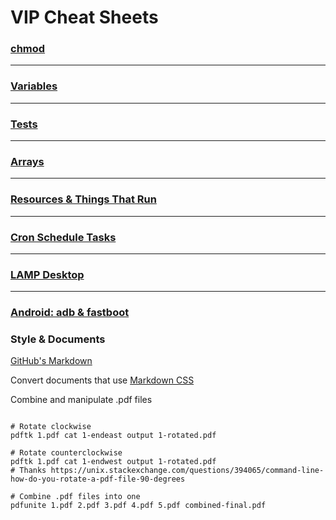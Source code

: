 # VIP Cheat Sheets

### [chmod](https://github.com/inkVerb/vip/blob/master/Cheat-Sheets/chmod.md)

___
### [Variables](https://github.com/inkVerb/vip/blob/master/Cheat-Sheets/Variables.md)

___
### [Tests](https://github.com/inkVerb/vip/blob/master/Cheat-Sheets/Tests.md)

___
### [Arrays](https://github.com/inkVerb/vip/blob/master/Cheat-Sheets/Arrays.md)

___
### [Resources & Things That Run](https://github.com/inkVerb/vip/blob/master/Cheat-Sheets/Resources.md)

___
### [Cron Schedule Tasks](https://github.com/inkVerb/vip/blob/master/Cheat-Sheets/Cron.md)

___
### [LAMP Desktop](https://github.com/inkVerb/VIP/blob/master/Cheat-Sheets/LAMP-Desktop.md)

___
### [Android: adb & fastboot](https://github.com/inkVerb/VIP/blob/master/Cheat-Sheets/Android-adb-fastboot.md)

### Style & Documents

[GitHub's Markdown](https://github.com/sindresorhus/github-markdown-css)

Convert documents that use [Markdown CSS](https://github.com/otsaloma/markdown-css)

Combine and manipulate .pdf files
```shell

# Rotate clockwise
pdftk 1.pdf cat 1-endeast output 1-rotated.pdf

# Rotate counterclockwise
pdftk 1.pdf cat 1-endwest output 1-rotated.pdf
# Thanks https://unix.stackexchange.com/questions/394065/command-line-how-do-you-rotate-a-pdf-file-90-degrees

# Combine .pdf files into one
pdfunite 1.pdf 2.pdf 3.pdf 4.pdf 5.pdf combined-final.pdf

```
